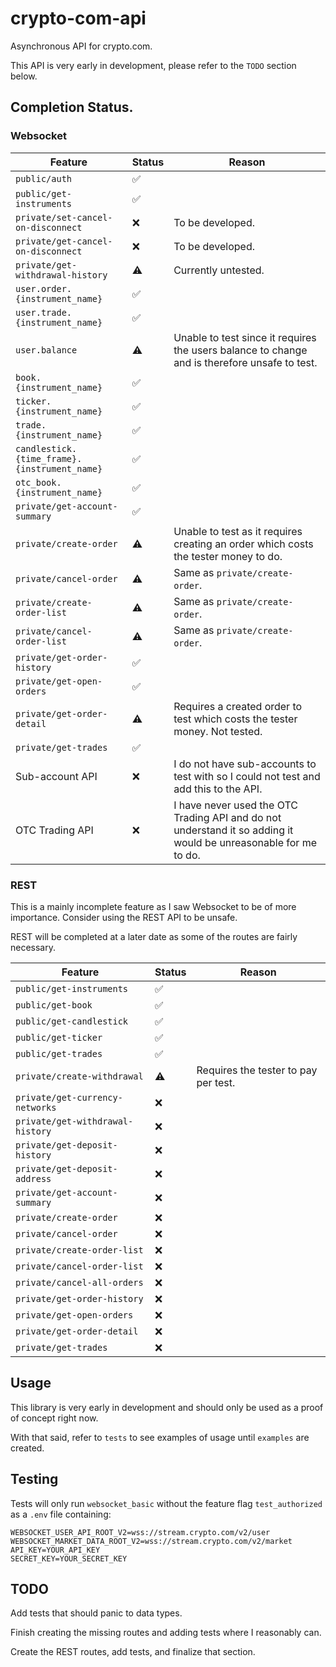 # crypto-com-api

Asynchronous API for crypto.com.

This API is very early in development, please refer to the `TODO` section below.

## Completion Status.

### Websocket

| Feature                                      | Status             | Reason |
| -------------------------------------------- | ------------------ | ------ |
| `public/auth`                                | :white_check_mark: |        |
| `public/get-instruments`                     | :white_check_mark: |        |
| `private/set-cancel-on-disconnect`           | :x:                | To be developed. |
| `private/get-cancel-on-disconnect`           | :x:                | To be developed. |
| `private/get-withdrawal-history`             | :warning:          | Currently untested. |
| `user.order.{instrument_name}`               | :white_check_mark: |        |
| `user.trade.{instrument_name}`               | :white_check_mark: |        |
| `user.balance`                               | :warning:          | Unable to test since it requires the users balance to change and is therefore unsafe to test. |
| `book.{instrument_name}`                     | :white_check_mark: |        |
| `ticker.{instrument_name}`                   | :white_check_mark: |        |
| `trade.{instrument_name}`                    | :white_check_mark: |        |
| `candlestick.{time_frame}.{instrument_name}` | :white_check_mark: |        |
| `otc_book.{instrument_name}`                 | :white_check_mark: |        |
| `private/get-account-summary`                | :white_check_mark: |        |
| `private/create-order`                       | :warning:          | Unable to test as it requires creating an order which costs the tester money to do. |
| `private/cancel-order`                       | :warning:          | Same as `private/create-order`. |
| `private/create-order-list`                  | :warning:          | Same as `private/create-order`. |
| `private/cancel-order-list`                  | :warning:          | Same as `private/create-order`. |
| `private/get-order-history`                  | :white_check_mark: |        |
| `private/get-open-orders`                    | :white_check_mark: |        |
| `private/get-order-detail`                   | :warning:          | Requires a created order to test which costs the tester money. Not tested. |
| `private/get-trades`                         | :white_check_mark: |        |
| Sub-account API                              | :x:                | I do not have sub-accounts to test with so I could not test and add this to the API. |
| OTC Trading API                              | :x:                | I have never used the OTC Trading API and do not understand it so adding it would be unreasonable for me to do. |

### REST

This is a mainly incomplete feature as I saw Websocket to be of more importance. Consider using the REST API to be unsafe.

REST will be completed at a later date as some of the routes are fairly necessary.

| Feature                          | Status             | Reason |
| -------------------------------- | ------------------ | ------ |
| `public/get-instruments`         | :white_check_mark: |        |
| `public/get-book`                | :white_check_mark: |        |
| `public/get-candlestick`         | :white_check_mark: |        |
| `public/get-ticker`              | :white_check_mark: |        |
| `public/get-trades`              | :white_check_mark: |        |
| `private/create-withdrawal`      | :warning:          | Requires the tester to pay per test. |
| `private/get-currency-networks`  | :x:                |        |
| `private/get-withdrawal-history` | :x:                |        |
| `private/get-deposit-history`    | :x:                |        |
| `private/get-deposit-address`    | :x:                |        |
| `private/get-account-summary`    | :x:                |        |
| `private/create-order`           | :x:                |        |
| `private/cancel-order`           | :x:                |        |
| `private/create-order-list`      | :x:                |        |
| `private/cancel-order-list`      | :x:                |        |
| `private/cancel-all-orders`      | :x:                |        |
| `private/get-order-history`      | :x:                |        |
| `private/get-open-orders`        | :x:                |        |
| `private/get-order-detail`       | :x:                |        |
| `private/get-trades`             | :x:                |        |

## Usage

This library is very early in development and should only be used as a proof of concept right now.

With that said, refer to `tests` to see examples of usage until `examples` are created.

## Testing

Tests will only run `websocket_basic` without the feature flag `test_authorized` as a `.env` file containing:

```
WEBSOCKET_USER_API_ROOT_V2=wss://stream.crypto.com/v2/user
WEBSOCKET_MARKET_DATA_ROOT_V2=wss://stream.crypto.com/v2/market
API_KEY=YOUR_API_KEY
SECRET_KEY=YOUR_SECRET_KEY
```

## TODO
Add tests that should panic to data types.

Finish creating the missing routes and adding tests where I reasonably can.

Create the REST routes, add tests, and finalize that section.
